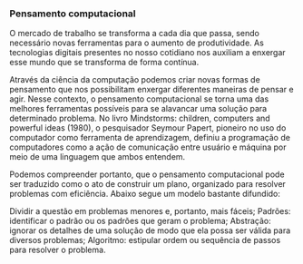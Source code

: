 ### Pensamento computacional

O mercado de trabalho se transforma a cada dia que passa, sendo necessário novas ferramentas para o aumento de produtividade. 
As tecnologias digitais presentes no nosso cotidiano nos auxiliam a enxergar esse mundo que se transforma de forma contínua. 




Através da ciência da computação podemos criar novas formas de pensamento que nos possibilitam enxergar diferentes maneiras de pensar e agir. 
Nesse contexto, o pensamento computacional se torna uma das melhores ferramentas possíveis para se alavancar uma solução para determinado problema.
No livro Mindstorms: children, computers and powerful ideas (1980), o pesquisador Seymour Papert, pioneiro no uso do computador como ferramenta de
aprendizagem, definiu a programação de computadores como a ação de comunicação entre usuário e máquina por meio de uma linguagem que ambos entendem. 





Podemos compreender portanto, que o pensamento computacional pode ser traduzido como o ato de construir um plano, organizado para resolver problemas com eficiência.
Abaixo segue um modelo bastante difundido: 

Dividir a questão em problemas menores e, portanto, mais fáceis; Padrões: identificar o padrão ou os padrões que geram o problema; Abstração: ignorar os detalhes de
uma solução de modo que ela possa ser válida para diversos problemas; Algoritmo: estipular ordem ou sequência de passos para resolver o problema. 



